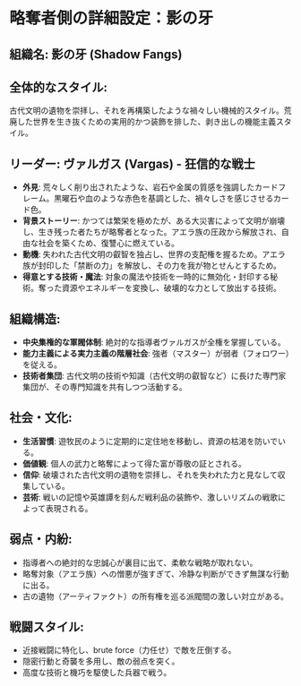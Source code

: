 # 略奪者側の詳細設定：影の牙

## 組織名: 影の牙 (Shadow Fangs)

## 全体的なスタイル:
古代文明の遺物を崇拝し、それを再構築したような禍々しい機械的スタイル。荒廃した世界を生き抜くための実用的かつ装飾を排した、剥き出しの機能主義スタイル。

## リーダー: ヴァルガス (Vargas) - 狂信的な戦士

*   **外見**: 荒々しく削り出されたような、岩石や金属の質感を強調したカードフレーム。黒曜石や血のような赤色を基調とした、禍々しさを感じさせるカード色。
*   **背景ストーリー**: かつては繁栄を極めたが、ある大災害によって文明が崩壊し、生き残った者たちが略奪者となった。アエラ族の圧政から解放され、自由な社会を築くため、復讐心に燃えている。
*   **動機**: 失われた古代文明の叡智を独占し、世界の支配権を握るため。アエラ族が封印した「禁断の力」を解放し、その力を我が物とせんとするため。
*   **得意とする技術・魔法**: 対象の魔法や技術を一時的に無効化・封印する秘術。奪った資源やエネルギーを変換し、破壊的な力として放出する技術。

## 組織構造:

*   **中央集権的な軍閥体制**: 絶対的な指導者ヴァルガスが全権を掌握している。
*   **能力主義による実力主義の階層社会**: 強者（マスター）が弱者（フォロワー）を従える。
*   **技術者集団**: 古代文明の技術や知識（古代文明の叡智など）に長けた専門家集団が、その専門知識を共有しつつ活動する。

## 社会・文化:

*   **生活習慣**: 遊牧民のように定期的に定住地を移動し、資源の枯渇を防いでいる。
*   **価値観**: 個人の武力と略奪によって得た富が尊敬の証とされる。
*   **信仰**: 破壊された古代文明の遺物を崇拝し、それを失われた力と見なして収集している。
*   **芸術**: 戦いの記憶や英雄譚を刻んだ戦利品の装飾や、激しいリズムの戦歌によって表現される。

## 弱点・内紛:

*   指導者への絶対的な忠誠心が裏目に出て、柔軟な戦略が取れない。
*   略奪対象（アエラ族）への憎悪が強すぎて、冷静な判断ができず無謀な行動に出る。
*   古の遺物（アーティファクト）の所有権を巡る派閥間の激しい対立がある。

## 戦闘スタイル:

*   近接戦闘に特化し、brute force（力任せ）で敵を圧倒する。
*   隠密行動と奇襲を多用し、敵の弱点を突く。
*   高度な技術と機巧を駆使した兵器で戦う。
